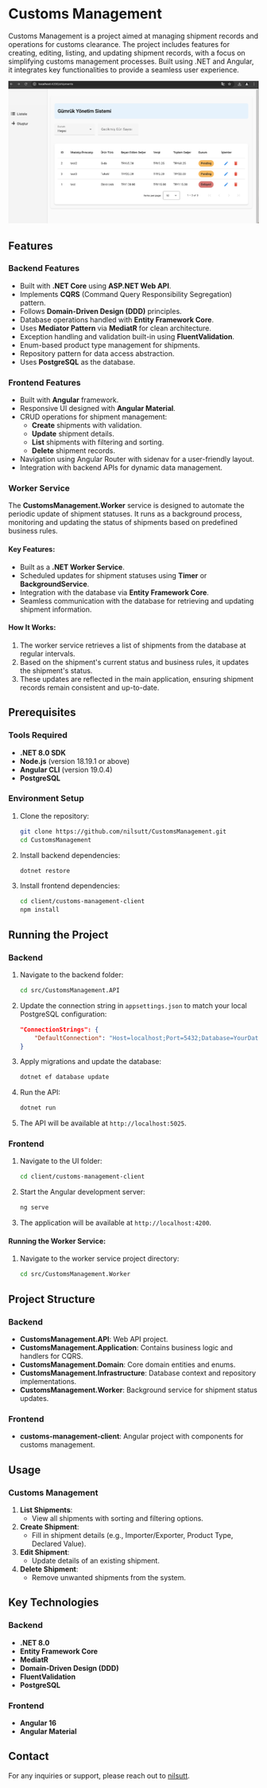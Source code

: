 # Customs Management

Customs Management is a project aimed at managing shipment records and operations for customs clearance. The project includes features for creating, editing, listing, and updating shipment records, with a focus on simplifying customs management processes. Built using .NET and Angular, it integrates key functionalities to provide a seamless user experience.

![Customs Management Logo](https://github.com/nilsutt/CustomsManagement/blob/master/client/customs-management-client/src/assets/images/1.png)


## Features

### Backend Features
- Built with **.NET Core** using **ASP.NET Web API**.
- Implements **CQRS** (Command Query Responsibility Segregation) pattern.
- Follows **Domain-Driven Design (DDD)** principles.
- Database operations handled with **Entity Framework Core**.
- Uses **Mediator Pattern** via **MediatR** for clean architecture.
- Exception handling and validation built-in using **FluentValidation**.
- Enum-based product type management for shipments.
- Repository pattern for data access abstraction.
- Uses **PostgreSQL** as the database.


### Frontend Features
- Built with **Angular** framework.
- Responsive UI designed with **Angular Material**.
- CRUD operations for shipment management:
    - **Create** shipments with validation.
    - **Update** shipment details.
    - **List** shipments with filtering and sorting.
    - **Delete** shipment records.
- Navigation using Angular Router with sidenav for a user-friendly layout.
- Integration with backend APIs for dynamic data management.


### Worker Service
The **CustomsManagement.Worker** service is designed to automate the periodic update of shipment statuses. It runs as a background process, monitoring and updating the status of shipments based on predefined business rules. 

#### Key Features:
- Built as a **.NET Worker Service**.
- Scheduled updates for shipment statuses using **Timer** or **BackgroundService**.
- Integration with the database via **Entity Framework Core**.
- Seamless communication with the database for retrieving and updating shipment information.

#### How It Works:
1. The worker service retrieves a list of shipments from the database at regular intervals.
2. Based on the shipment's current status and business rules, it updates the shipment's status.
3. These updates are reflected in the main application, ensuring shipment records remain consistent and up-to-date.
   
## Prerequisites

### Tools Required
- **.NET 8.0 SDK**
- **Node.js** (version 18.19.1 or above)
- **Angular CLI** (version 19.0.4)
- **PostgreSQL**

### Environment Setup
1. Clone the repository:
   ```bash
   git clone https://github.com/nilsutt/CustomsManagement.git
   cd CustomsManagement
   ```
2. Install backend dependencies:
   ```bash
   dotnet restore
   ```
3. Install frontend dependencies:
   ```bash
   cd client/customs-management-client
   npm install
   ```

## Running the Project

### Backend
1. Navigate to the backend folder:
   ```bash
   cd src/CustomsManagement.API
   ```
2. Update the connection string in `appsettings.json` to match your local PostgreSQL configuration:
   ```json
   "ConnectionStrings": {
       "DefaultConnection": "Host=localhost;Port=5432;Database=YourDatabaseName;Username=YourUsername;Password=YourPassword"
   }
   ```
3. Apply migrations and update the database:
   ```bash
   dotnet ef database update
   ```
4. Run the API:
   ```bash
   dotnet run
   ```
5. The API will be available at `http://localhost:5025`.

### Frontend
1. Navigate to the UI folder:
   ```bash
   cd client/customs-management-client
   ```
2. Start the Angular development server:
   ```bash
   ng serve
   ```
3. The application will be available at `http://localhost:4200`.

#### Running the Worker Service:
1. Navigate to the worker service project directory:
   ```bash
   cd src/CustomsManagement.Worker
   ```
   
## Project Structure

### Backend
- **CustomsManagement.API**: Web API project.
- **CustomsManagement.Application**: Contains business logic and handlers for CQRS.
- **CustomsManagement.Domain**: Core domain entities and enums.
- **CustomsManagement.Infrastructure**: Database context and repository implementations.
- **CustomsManagement.Worker**: Background service for shipment status updates.

### Frontend
- **customs-management-client**: Angular project with components for customs management.

## Usage

### Customs Management
1. **List Shipments**:
    - View all shipments with sorting and filtering options.
2. **Create Shipment**:
    - Fill in shipment details (e.g., Importer/Exporter, Product Type, Declared Value).
3. **Edit Shipment**:
    - Update details of an existing shipment.
4. **Delete Shipment**:
    - Remove unwanted shipments from the system.

## Key Technologies

### Backend
- **.NET 8.0**
- **Entity Framework Core**
- **MediatR**
-  **Domain-Driven Design (DDD)**
- **FluentValidation**
- **PostgreSQL**

### Frontend
- **Angular 16**
- **Angular Material**

## Contact
For any inquiries or support, please reach out to [nilsutt](https://github.com/nilsutt).
